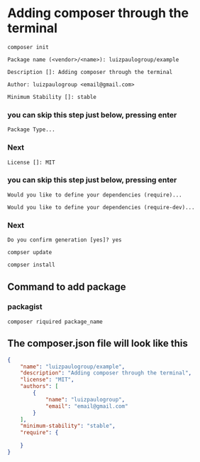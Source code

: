 # Adding composer through the terminal

```PROMPT
composer init
```

```PROMPT
Package name (<vendor>/<name>): luizpaulogroup/example
```

```PROMPT
Description []: Adding composer through the terminal
```

```PROMPT
Author: luizpaulogroup <email@gmail.com>
```

```PROMPT
Minimum Stability []: stable
```

### you can skip this step just below, pressing enter
```PROMPT
Package Type...
```

### Next
```PROMPT
License []: MIT
```

### you can skip this step just below, pressing enter
```PROMPT
Would you like to define your dependencies (require)...
```
```PROMPT
Would you like to define your dependencies (require-dev)...
```

### Next
```PROMPT
Do you confirm generation [yes]? yes
```

```PROMPT
compser update
```

```PROMPT
compser install
```

## Command to add package

### packagist

```PROMPT
composer riquired package_name
```

## The composer.json file will look like this
```JSON
{
    "name": "luizpaulogroup/example",
    "description": "Adding composer through the terminal",
    "license": "MIT",
    "authors": [
        {
            "name": "luizpaulogroup",
            "email": "email@gmail.com"
        }
    ],
    "minimum-stability": "stable",
    "require": {

    }
}
```
